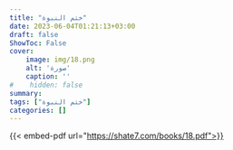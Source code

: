 ```yaml
---
title: "ختم النبوة"
date: 2023-06-04T01:21:13+03:00
draft: false
ShowToc: False
cover:
    image: img/18.png
    alt: 'صورة'
    caption: ''
#    hidden: false
summary: 
tags: ["ختم النبوة"]
categories: []
---
```

{{< embed-pdf url="https://shate7.com/books/18.pdf">}}


